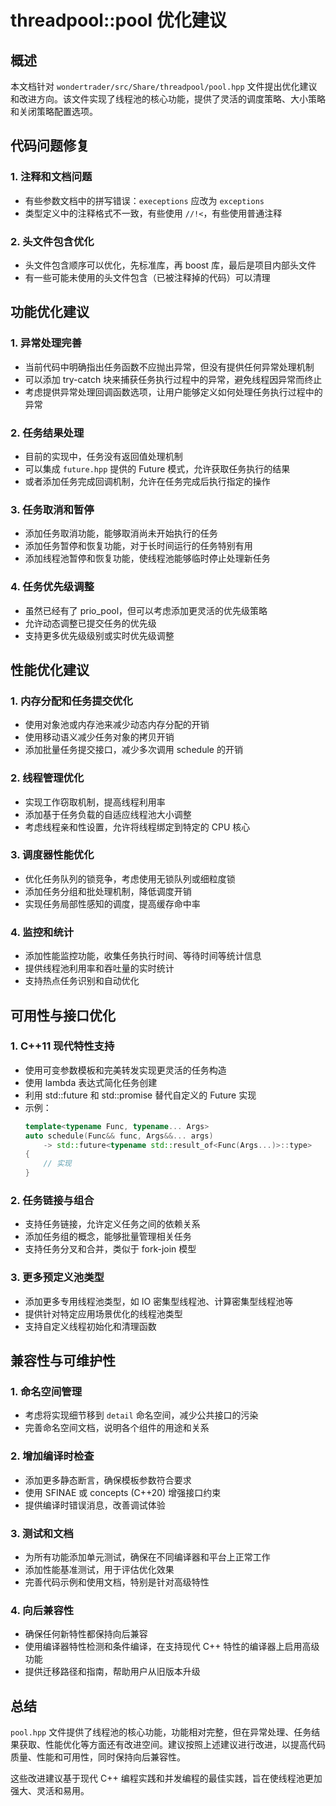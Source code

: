 # threadpool::pool 优化建议

## 概述

本文档针对 `wondertrader/src/Share/threadpool/pool.hpp` 文件提出优化建议和改进方向。该文件实现了线程池的核心功能，提供了灵活的调度策略、大小策略和关闭策略配置选项。

## 代码问题修复

### 1. 注释和文档问题
- 有些参数文档中的拼写错误：`execeptions` 应改为 `exceptions`
- 类型定义中的注释格式不一致，有些使用 `//!<`，有些使用普通注释

### 2. 头文件包含优化
- 头文件包含顺序可以优化，先标准库，再 boost 库，最后是项目内部头文件
- 有一些可能未使用的头文件包含（已被注释掉的代码）可以清理

## 功能优化建议

### 1. 异常处理完善
- 当前代码中明确指出任务函数不应抛出异常，但没有提供任何异常处理机制
- 可以添加 try-catch 块来捕获任务执行过程中的异常，避免线程因异常而终止
- 考虑提供异常处理回调函数选项，让用户能够定义如何处理任务执行过程中的异常

### 2. 任务结果处理
- 目前的实现中，任务没有返回值处理机制
- 可以集成 `future.hpp` 提供的 Future 模式，允许获取任务执行的结果
- 或者添加任务完成回调机制，允许在任务完成后执行指定的操作

### 3. 任务取消和暂停
- 添加任务取消功能，能够取消尚未开始执行的任务
- 添加任务暂停和恢复功能，对于长时间运行的任务特别有用
- 添加线程池暂停和恢复功能，使线程池能够临时停止处理新任务

### 4. 任务优先级调整
- 虽然已经有了 prio_pool，但可以考虑添加更灵活的优先级策略
- 允许动态调整已提交任务的优先级
- 支持更多优先级级别或实时优先级调整

## 性能优化建议

### 1. 内存分配和任务提交优化
- 使用对象池或内存池来减少动态内存分配的开销
- 使用移动语义减少任务对象的拷贝开销
- 添加批量任务提交接口，减少多次调用 schedule 的开销

### 2. 线程管理优化
- 实现工作窃取机制，提高线程利用率
- 添加基于任务负载的自适应线程池大小调整
- 考虑线程亲和性设置，允许将线程绑定到特定的 CPU 核心

### 3. 调度器性能优化
- 优化任务队列的锁竞争，考虑使用无锁队列或细粒度锁
- 添加任务分组和批处理机制，降低调度开销
- 实现任务局部性感知的调度，提高缓存命中率

### 4. 监控和统计
- 添加性能监控功能，收集任务执行时间、等待时间等统计信息
- 提供线程池利用率和吞吐量的实时统计
- 支持热点任务识别和自动优化

## 可用性与接口优化

### 1. C++11 现代特性支持
- 使用可变参数模板和完美转发实现更灵活的任务构造
- 使用 lambda 表达式简化任务创建
- 利用 std::future 和 std::promise 替代自定义的 Future 实现
- 示例：
  ```cpp
  template<typename Func, typename... Args>
  auto schedule(Func&& func, Args&&... args) 
      -> std::future<typename std::result_of<Func(Args...)>::type>
  {
      // 实现
  }
  ```

### 2. 任务链接与组合
- 支持任务链接，允许定义任务之间的依赖关系
- 添加任务组的概念，能够批量管理相关任务
- 支持任务分叉和合并，类似于 fork-join 模型

### 3. 更多预定义池类型
- 添加更多专用线程池类型，如 IO 密集型线程池、计算密集型线程池等
- 提供针对特定应用场景优化的线程池类型
- 支持自定义线程初始化和清理函数

## 兼容性与可维护性

### 1. 命名空间管理
- 考虑将实现细节移到 `detail` 命名空间，减少公共接口的污染
- 完善命名空间文档，说明各个组件的用途和关系

### 2. 增加编译时检查
- 添加更多静态断言，确保模板参数符合要求
- 使用 SFINAE 或 concepts (C++20) 增强接口约束
- 提供编译时错误消息，改善调试体验

### 3. 测试和文档
- 为所有功能添加单元测试，确保在不同编译器和平台上正常工作
- 添加性能基准测试，用于评估优化效果
- 完善代码示例和使用文档，特别是针对高级特性

### 4. 向后兼容性
- 确保任何新特性都保持向后兼容
- 使用编译器特性检测和条件编译，在支持现代 C++ 特性的编译器上启用高级功能
- 提供迁移路径和指南，帮助用户从旧版本升级

## 总结

`pool.hpp` 文件提供了线程池的核心功能，功能相对完整，但在异常处理、任务结果获取、性能优化等方面还有改进空间。建议按照上述建议进行改进，以提高代码质量、性能和可用性，同时保持向后兼容性。

这些改进建议基于现代 C++ 编程实践和并发编程的最佳实践，旨在使线程池更加强大、灵活和易用。
